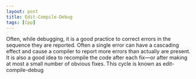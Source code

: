 ```yaml
---
layout: post
title: Edit-Compile-Debug
tags: [Cpp]
---
```


Often, while debugging, it is a good practice to
correct errors in the sequence they are reported. Often a single error can
have a cascading effect and cause a compiler to report more errors than
actually are present. It is also a good idea to recompile the code after each
fix—or after making at most a small number of obvious fixes. This cycle is
known as edit-compile-debug